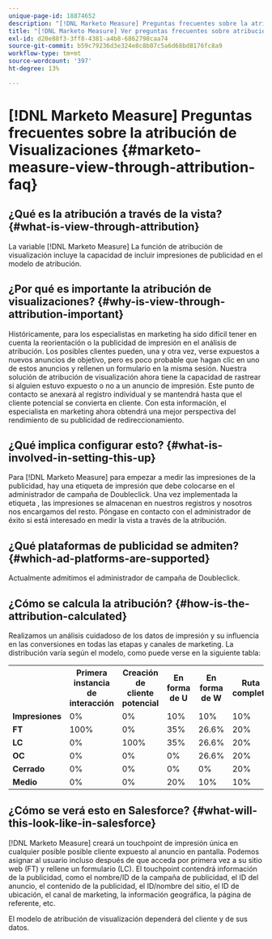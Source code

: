 ```yaml
---
unique-page-id: 18874652
description: "[!DNL Marketo Measure] Preguntas frecuentes sobre la atribución de visualizaciones: [!DNL Marketo Measure] - Documentación del producto"
title: "[!DNL Marketo Measure] Ver preguntas frecuentes sobre atribución"
exl-id: d20e88f3-3ff8-4381-a4b8-6862798caa74
source-git-commit: b59c79236d3e324e8c8b07c5a6d68bd8176fc8a9
workflow-type: tm+mt
source-wordcount: '397'
ht-degree: 13%

---
```


# [!DNL Marketo Measure] Preguntas frecuentes sobre la atribución de Visualizaciones {#marketo-measure-view-through-attribution-faq}

## ¿Qué es la atribución a través de la vista? {#what-is-view-through-attribution}

La variable [!DNL Marketo Measure] La función de atribución de visualización incluye la capacidad de incluir impresiones de publicidad en el modelo de atribución.

## ¿Por qué es importante la atribución de visualizaciones? {#why-is-view-through-attribution-important}

Históricamente, para los especialistas en marketing ha sido difícil tener en cuenta la reorientación o la publicidad de impresión en el análisis de atribución. Los posibles clientes pueden, una y otra vez, verse expuestos a nuevos anuncios de objetivo, pero es poco probable que hagan clic en uno de estos anuncios y rellenen un formulario en la misma sesión. Nuestra solución de atribución de visualización ahora tiene la capacidad de rastrear si alguien estuvo expuesto o no a un anuncio de impresión. Este punto de contacto se anexará al registro individual y se mantendrá hasta que el cliente potencial se convierta en cliente. Con esta información, el especialista en marketing ahora obtendrá una mejor perspectiva del rendimiento de su publicidad de redireccionamiento.

## ¿Qué implica configurar esto? {#what-is-involved-in-setting-this-up}

Para [!DNL Marketo Measure] para empezar a medir las impresiones de la publicidad, hay una etiqueta de impresión que debe colocarse en el administrador de campaña de Doubleclick. Una vez implementada la etiqueta , las impresiones se almacenan en nuestros registros y nosotros nos encargamos del resto. Póngase en contacto con el administrador de éxito si está interesado en medir la vista a través de la atribución.

## ¿Qué plataformas de publicidad se admiten? {#which-ad-platforms-are-supported}

Actualmente admitimos el administrador de campaña de Doubleclick.

## ¿Cómo se calcula la atribución? {#how-is-the-attribution-calculated}

Realizamos un análisis cuidadoso de los datos de impresión y su influencia en las conversiones en todas las etapas y canales de marketing. La distribución varía según el modelo, como puede verse en la siguiente tabla:

<table> 
 <colgroup> 
  <col> 
  <col> 
  <col> 
  <col> 
  <col> 
  <col> 
  <col> 
 </colgroup> 
 <tbody> 
  <tr> 
   <th><br></th> 
   <th>Primera instancia de interacción</th> 
   <th>Creación de cliente potencial</th> 
   <th>En forma de U</th> 
   <th>En forma de W</th> 
   <th>Ruta completa</th> 
   <th>Modelo personalizado</th> 
  </tr> 
  <tr> 
   <td><strong>Impresiones</strong></td> 
   <td>0%</td> 
   <td>0%</td> 
   <td>10%</td> 
   <td>10%</td> 
   <td>10%</td> 
   <td>Personalizado</td> 
  </tr> 
  <tr> 
   <td><strong>FT</strong></td> 
   <td>100%</td> 
   <td>0%</td> 
   <td>35%</td> 
   <td>26.6%</td> 
   <td>20%</td> 
   <td>Personalizado</td> 
  </tr> 
  <tr> 
   <td><strong>LC</strong></td> 
   <td>0%</td> 
   <td>100%</td> 
   <td>35%</td> 
   <td>26.6%</td> 
   <td>20%</td> 
   <td>Personalizado</td> 
  </tr> 
  <tr> 
   <td><strong>OC</strong></td> 
   <td>0%</td> 
   <td>0%</td> 
   <td>0%</td> 
   <td>26.6%</td> 
   <td>20%</td> 
   <td>Personalizado</td> 
  </tr> 
  <tr> 
   <td><strong>Cerrado</strong></td> 
   <td>0%</td> 
   <td>0%</td> 
   <td>0%</td> 
   <td>0%</td> 
   <td>20%</td> 
   <td>Personalizado</td> 
  </tr> 
  <tr> 
   <td><strong>Medio</strong></td> 
   <td>0%</td> 
   <td>0%</td> 
   <td>20%</td> 
   <td>10%</td> 
   <td>10%</td> 
   <td>Personalizado</td> 
  </tr> 
 </tbody> 
</table>

## ¿Cómo se verá esto en Salesforce? {#what-will-this-look-like-in-salesforce}

[!DNL Marketo Measure] creará un touchpoint de impresión única en cualquier posible posible cliente expuesto al anuncio en pantalla. Podemos asignar al usuario incluso después de que acceda por primera vez a su sitio web (FT) y rellene un formulario (LC). El touchpoint contendrá información de la publicidad, como el nombre/ID de la campaña de publicidad, el ID del anuncio, el contenido de la publicidad, el ID/nombre del sitio, el ID de ubicación, el canal de marketing, la información geográfica, la página de referente, etc.

El modelo de atribución de visualización dependerá del cliente y de sus datos.
